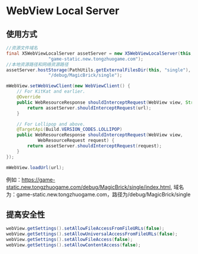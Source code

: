 # WebView Local Server

## 使用方式

```Java
//资源文件域名
final X5WebViewLocalServer assetServer = new X5WebViewLocalServer(this,
                "game-static.new.tongzhuogame.com");
//本地资源路径和网络资源路径
assetServer.hostStorage(PathUtils.getExternalFilesDir(this, "single"),
                "/debug/MagicBrick/single");

mWebView.setWebViewClient(new WebViewClient() {
	// For KitKat and earlier.
	@Override
	public WebResourceResponse shouldInterceptRequest(WebView view, String url) {
		return assetServer.shouldInterceptRequest(url);
	}

	// For Lollipop and above.
	@TargetApi(Build.VERSION_CODES.LOLLIPOP)
	public WebResourceResponse shouldInterceptRequest(WebView view,
			WebResourceRequest request) {
		return assetServer.shouldInterceptRequest(request);
	}
});

mWebView.loadUrl(url);
```

例如：https://game-static.new.tongzhuogame.com/debug/MagicBrick/single/index.html, 域名为：game-static.new.tongzhuogame.com，路径为/debug/MagicBrick/single

## 提高安全性

```Java
webView.getSettings().setAllowFileAccessFromFileURLs(false);
webView.getSettings().setAllowUniversalAccessFromFileURLs(false);
webView.getSettings().setAllowFileAccess(false);
webView.getSettings().setAllowContentAccess(false);
```